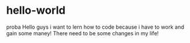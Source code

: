 # hello-world
proba
Hello guys i want to lern how to code because i have to work and gain some maney!
There need to be some changes in my life!
